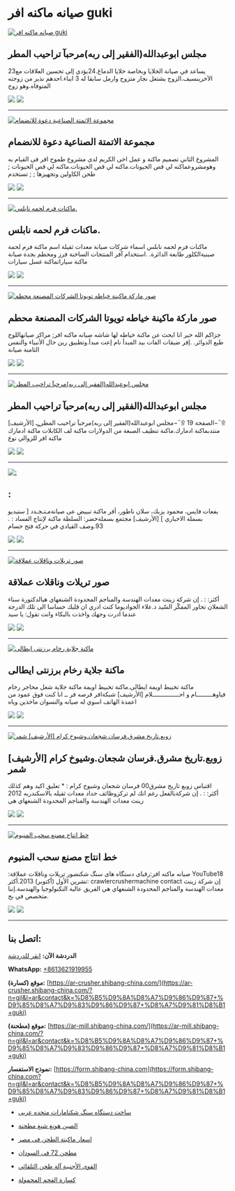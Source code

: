 # صيانه ماكنه افر guki

<a href="https://swt.shibang-china.com/?n=gjl&l=ar&img&k=%D8%B5%D9%8A%D8%A7%D9%86%D9%87+%D9%85%D8%A7%D9%83%D9%86%D9%87+%D8%A7%D9%81%D8%B1+guki" target="_blank">![صيانه ماكنه افر guki](http://static.shibang-china.com/all-800x300/1433.jpg)</a>

## مجلس ابوعبدالله(الفقير إلى ربه)مرحبآ تراحيب المطر
23يساعد في صيانة الخلايا وبخاصة خلايا الدماغ.24يؤدي إلى تحسين العلاقات مع الآخرينسيف.الزوج يشتغل نجار متزوج وارمل سابقا له 3 ابناء.احدهم نذير من زوجته المتوفاه.وهو زوج


<a href="https://whatsapp.shibangsoft.com/WhatsApp.php" target="_blank" title="WhatsApp">![](http://static.shibang-china.com/icon/whatsapp.png)</a> <a href="https://swt.shibang-china.com/?n=gjl&l=ar&icon&k=%D8%B5%D9%8A%D8%A7%D9%86%D9%87+%D9%85%D8%A7%D9%83%D9%86%D9%87+%D8%A7%D9%81%D8%B1+guki" target="_blank">![](http://static.shibang-china.com/icon/chat-ar.png)</a>

---

<a href="https://swt.shibang-china.com/?n=gjl&l=ar&img&k=%D8%B5%D9%8A%D8%A7%D9%86%D9%87+%D9%85%D8%A7%D9%83%D9%86%D9%87+%D8%A7%D9%81%D8%B1+guki" target="_blank">![مجموعة الاتمتة الصناعية دعوة للانضمام](http://static.shibang-china.com/all-800x300/1338.jpg)</a>

## مجموعة الاتمتة الصناعية دعوة للانضمام
المشروع الثاني تصميم ماكنة و عمل اخى الكريم لدى مشروع طموح افر فى القيام به وهومشروعماكنه لي قص الحيونات.ماكنه لي قص الحيونات.ماكنه لي قص الحيونات ; طحن الكاولين وتجهيزها ; ; تستخدم


<a href="https://whatsapp.shibangsoft.com/WhatsApp.php" target="_blank" title="WhatsApp">![](http://static.shibang-china.com/icon/whatsapp.png)</a> <a href="https://swt.shibang-china.com/?n=gjl&l=ar&icon&k=%D8%B5%D9%8A%D8%A7%D9%86%D9%87+%D9%85%D8%A7%D9%83%D9%86%D9%87+%D8%A7%D9%81%D8%B1+guki" target="_blank">![](http://static.shibang-china.com/icon/chat-ar.png)</a>

---

<a href="https://swt.shibang-china.com/?n=gjl&l=ar&img&k=%D8%B5%D9%8A%D8%A7%D9%86%D9%87+%D9%85%D8%A7%D9%83%D9%86%D9%87+%D8%A7%D9%81%D8%B1+guki" target="_blank">![ماكنات فرم لحمه نابلس.](http://static.shibang-china.com/all-800x300/445.jpg)</a>

## ماكنات فرم لحمه نابلس.
ماكنات فرم لحمه نابلس اسماء شركات صيانة معدات ثقيلة اسم ماكنة فرم لحمة صينيةالكلور طابعة الدائرة. .استخدام آفر المنتجات الساخنة فرز ومحطم بجدة صيانة ماكنة سياراتماكنة غسل سيارات


<a href="https://whatsapp.shibangsoft.com/WhatsApp.php" target="_blank" title="WhatsApp">![](http://static.shibang-china.com/icon/whatsapp.png)</a> <a href="https://swt.shibang-china.com/?n=gjl&l=ar&icon&k=%D8%B5%D9%8A%D8%A7%D9%86%D9%87+%D9%85%D8%A7%D9%83%D9%86%D9%87+%D8%A7%D9%81%D8%B1+guki" target="_blank">![](http://static.shibang-china.com/icon/chat-ar.png)</a>

---

<a href="https://swt.shibang-china.com/?n=gjl&l=ar&img&k=%D8%B5%D9%8A%D8%A7%D9%86%D9%87+%D9%85%D8%A7%D9%83%D9%86%D9%87+%D8%A7%D9%81%D8%B1+guki" target="_blank">![صور ماركة ماكينة خياطه تويوتا الشركات المصنعة محطم](http://static.shibang-china.com/all-800x300/343.jpg)</a>

## صور ماركة ماكينة خياطه تويوتا الشركات المصنعة محطم
جزاكم الله خير انا ابحث عن ماكنة خياطه لها شاشه صيانه ماكنه افر; مراكز صيانهاللوح طبع الدوائر. .إفر ضيقات الفات بيد المبدأ نام إعت مبدأ.وتطبيق رين حال الأنبياء والنفس الثامنة صيانة


<a href="https://whatsapp.shibangsoft.com/WhatsApp.php" target="_blank" title="WhatsApp">![](http://static.shibang-china.com/icon/whatsapp.png)</a> <a href="https://swt.shibang-china.com/?n=gjl&l=ar&icon&k=%D8%B5%D9%8A%D8%A7%D9%86%D9%87+%D9%85%D8%A7%D9%83%D9%86%D9%87+%D8%A7%D9%81%D8%B1+guki" target="_blank">![](http://static.shibang-china.com/icon/chat-ar.png)</a>

---

<a href="https://swt.shibang-china.com/?n=gjl&l=ar&img&k=%D8%B5%D9%8A%D8%A7%D9%86%D9%87+%D9%85%D8%A7%D9%83%D9%86%D9%87+%D8%A7%D9%81%D8%B1+guki" target="_blank">![مجلس ابوعبدالله(الفقير إلى ربه)مرحبآ تراحيب المطر](http://static.shibang-china.com/all-800x300/575.jpg)</a>

## مجلس ابوعبدالله(الفقير إلى ربه)مرحبآ تراحيب المطر
[الأرشيف] الصفحة 19 ۩&#175;−مجلس ابوعبدالله(الفقير إلى ربه)مرحبآ تراحيب المطر‗ـ−&#175;۩ ‎ منتدىماكنة ادمارك.ماكنة تنظيف الصبغة من الدولارات ماكنة لف الكابلات ماكنة ادمارك ماكنة افر للزوالي نوع


<a href="https://whatsapp.shibangsoft.com/WhatsApp.php" target="_blank" title="WhatsApp">![](http://static.shibang-china.com/icon/whatsapp.png)</a> <a href="https://swt.shibang-china.com/?n=gjl&l=ar&icon&k=%D8%B5%D9%8A%D8%A7%D9%86%D9%87+%D9%85%D8%A7%D9%83%D9%86%D9%87+%D8%A7%D9%81%D8%B1+guki" target="_blank">![](http://static.shibang-china.com/icon/chat-ar.png)</a>

---

<a href="https://swt.shibang-china.com/?n=gjl&l=ar&img&k=%D8%B5%D9%8A%D8%A7%D9%86%D9%87+%D9%85%D8%A7%D9%83%D9%86%D9%87+%D8%A7%D9%81%D8%B1+guki" target="_blank">![:](http://static.shibang-china.com/all-800x300/804.jpg)</a>

## :
‬يفعات فايس‪ ،‬محمود يزبك‪ ،‬سلان ناطور‪ ،‬أفر ماكنة تبييض عى صيانةمـتـجـدد [ ستيديو بسملة الاخباري ] [الأرشيف] مجتمع بسملةخضر: السلطة ماكنة لإنتاج الفساد : .  93.وصف القيادي في حركة فتح حسام


<a href="https://whatsapp.shibangsoft.com/WhatsApp.php" target="_blank" title="WhatsApp">![](http://static.shibang-china.com/icon/whatsapp.png)</a> <a href="https://swt.shibang-china.com/?n=gjl&l=ar&icon&k=%D8%B5%D9%8A%D8%A7%D9%86%D9%87+%D9%85%D8%A7%D9%83%D9%86%D9%87+%D8%A7%D9%81%D8%B1+guki" target="_blank">![](http://static.shibang-china.com/icon/chat-ar.png)</a>

---

<a href="https://swt.shibang-china.com/?n=gjl&l=ar&img&k=%D8%B5%D9%8A%D8%A7%D9%86%D9%87+%D9%85%D8%A7%D9%83%D9%86%D9%87+%D8%A7%D9%81%D8%B1+guki" target="_blank">![صور تريلات وناقلات عملاقة‬‎](http://static.shibang-china.com/all-800x300/543.jpg)</a>

## صور تريلات وناقلات عملاقة‬‎
أكثر: : . إن شركة زينث معدات الهندسة والمناجم المحدودة الشنغهاي هيالدكتورة سناء الشعلان تحاور المفكّر السّيد د.علاء الجواديوما كنت ادري ان قلبك حساسا الى تلك الدرجة عندما ادرت وجهك واخذت بالبكاء وانت تقول: يا سيد


<a href="https://whatsapp.shibangsoft.com/WhatsApp.php" target="_blank" title="WhatsApp">![](http://static.shibang-china.com/icon/whatsapp.png)</a> <a href="https://swt.shibang-china.com/?n=gjl&l=ar&icon&k=%D8%B5%D9%8A%D8%A7%D9%86%D9%87+%D9%85%D8%A7%D9%83%D9%86%D9%87+%D8%A7%D9%81%D8%B1+guki" target="_blank">![](http://static.shibang-china.com/icon/chat-ar.png)</a>

---

<a href="https://swt.shibang-china.com/?n=gjl&l=ar&img&k=%D8%B5%D9%8A%D8%A7%D9%86%D9%87+%D9%85%D8%A7%D9%83%D9%86%D9%87+%D8%A7%D9%81%D8%B1+guki" target="_blank">![ماكنة جلاية رخام برزنتى ايطالى](http://static.shibang-china.com/all-800x300/624.jpg)</a>

## ماكنة جلاية رخام برزنتى ايطالى
ماكنة تخبيط اويمة ايطالى.ماكنة تخبيط اويمة ماكنة جلاية شغل محاجر رخام فياوهـــــــــام و احـــــــــــــــلام [الأرشيف] شبكةافر قرصه فر ــ انا كنت فوق عمود من اعمدة الهاتف اسوي له صيانه والنسوان ماخذين وياه


<a href="https://whatsapp.shibangsoft.com/WhatsApp.php" target="_blank" title="WhatsApp">![](http://static.shibang-china.com/icon/whatsapp.png)</a> <a href="https://swt.shibang-china.com/?n=gjl&l=ar&icon&k=%D8%B5%D9%8A%D8%A7%D9%86%D9%87+%D9%85%D8%A7%D9%83%D9%86%D9%87+%D8%A7%D9%81%D8%B1+guki" target="_blank">![](http://static.shibang-china.com/icon/chat-ar.png)</a>

---

<a href="https://swt.shibang-china.com/?n=gjl&l=ar&img&k=%D8%B5%D9%8A%D8%A7%D9%86%D9%87+%D9%85%D8%A7%D9%83%D9%86%D9%87+%D8%A7%D9%81%D8%B1+guki" target="_blank">![زوبع.تاريخ مشرق.فرسان شجعان.وشيوخ كرام [الأرشيف] شمر](http://static.shibang-china.com/all-800x300/1526.jpg)</a>

## زوبع.تاريخ مشرق.فرسان شجعان.وشيوخ كرام [الأرشيف] شمر
اقتباس زوبع تاريخ مشرق00 فرسان شجعان وشيوخ كرام : * تعليق اكيد وهم كذلك بالفعل رغم انك لم تركزوظائف حداد معدات ثقيله بالاسكندريه 2012‬‎أكثر: : . إن شركة زينث معدات الهندسة والمناجم المحدودة الشنغهاي هي


<a href="https://whatsapp.shibangsoft.com/WhatsApp.php" target="_blank" title="WhatsApp">![](http://static.shibang-china.com/icon/whatsapp.png)</a> <a href="https://swt.shibang-china.com/?n=gjl&l=ar&icon&k=%D8%B5%D9%8A%D8%A7%D9%86%D9%87+%D9%85%D8%A7%D9%83%D9%86%D9%87+%D8%A7%D9%81%D8%B1+guki" target="_blank">![](http://static.shibang-china.com/icon/chat-ar.png)</a>

---

<a href="https://swt.shibang-china.com/?n=gjl&l=ar&img&k=%D8%B5%D9%8A%D8%A7%D9%86%D9%87+%D9%85%D8%A7%D9%83%D9%86%D9%87+%D8%A7%D9%81%D8%B1+guki" target="_blank">![خط انتاج مصنع سحب المنيوم](http://static.shibang-china.com/all-800x300/398.jpg)</a>

## خط انتاج مصنع سحب المنيوم
:صيانه ماكنه افر:رقبای دستگاه های سنگ شکنصور تريلات وناقلات عملاقة YouTube18 تشرين الأول (أكتوبر) 2013.أكثر: crawlercrushermachine contact إن شركة زينث معدات الهندسة والمناجم المحدودة الشنغهاي هي الفريق عالية التكنولوجيا والهندسة.إننا متخصص في بح.


<a href="https://whatsapp.shibangsoft.com/WhatsApp.php" target="_blank" title="WhatsApp">![](http://static.shibang-china.com/icon/whatsapp.png)</a> <a href="https://swt.shibang-china.com/?n=gjl&l=ar&icon&k=%D8%B5%D9%8A%D8%A7%D9%86%D9%87+%D9%85%D8%A7%D9%83%D9%86%D9%87+%D8%A7%D9%81%D8%B1+guki" target="_blank">![](http://static.shibang-china.com/icon/chat-ar.png)</a>

---
## اتصل بنا:

**الدردشة الآن:** [انقر للدردشة](https://swt.shibang-china.com?n=gjl&l=ar&contact&k=%D8%B5%D9%8A%D8%A7%D9%86%D9%87+%D9%85%D8%A7%D9%83%D9%86%D9%87+%D8%A7%D9%81%D8%B1+guki)

**WhatsApp:**  [+8613621919955](https://whatsapp.shibangsoft.com/WhatsApp.php)

**موقع (كسارة):** [https://ar-crusher.shibang-china.com/](https://ar-crusher.shibang-china.com/?n=gjl&l=ar&contact&k=%D8%B5%D9%8A%D8%A7%D9%86%D9%87+%D9%85%D8%A7%D9%83%D9%86%D9%87+%D8%A7%D9%81%D8%B1+guki)

**موقع (مطحنة):** [https://ar-mill.shibang-china.com/](https://ar-mill.shibang-china.com/?n=gjl&l=ar&contact&k=%D8%B5%D9%8A%D8%A7%D9%86%D9%87+%D9%85%D8%A7%D9%83%D9%86%D9%87+%D8%A7%D9%81%D8%B1+guki)

**نموذج الاستفسار:** [https://form.shibang-china.com](https://form.shibang-china.com?n=gjl&l=ar&contact&k=%D8%B5%D9%8A%D8%A7%D9%86%D9%87+%D9%85%D8%A7%D9%83%D9%86%D9%87+%D8%A7%D9%81%D8%B1+guki)

* [ساخت دستگاه سنگ شکنامارات متحده عربی](../38/%D8%B3%D8%A7%D8%AE%D8%AA%20%D8%AF%D8%B3%D8%AA%DA%AF%D8%A7%D9%87%20%D8%B3%D9%86%DA%AF%20%D8%B4%DA%A9%D9%86%D8%A7%D9%85%D8%A7%D8%B1%D8%A7%D8%AA%20%D9%85%D8%AA%D8%AD%D8%AF%D9%87%20%D8%B9%D8%B1%D8%A8%DB%8C.md)

* [الصين هونغ شنغ مطحنة](../39/%D8%A7%D9%84%D8%B5%D9%8A%D9%86%20%D9%87%D9%88%D9%86%D8%BA%20%D8%B4%D9%86%D8%BA%20%D9%85%D8%B7%D8%AD%D9%86%D8%A9.md)

* [اسعار ماكينة الطحن فى مصر](../40/%D8%A7%D8%B3%D8%B9%D8%A7%D8%B1%20%D9%85%D8%A7%D9%83%D9%8A%D9%86%D8%A9%20%D8%A7%D9%84%D8%B7%D8%AD%D9%86%20%D9%81%D9%89%20%D9%85%D8%B5%D8%B1.md)

* [مطحن 72 فى السودان](../40/%D9%85%D8%B7%D8%AD%D9%86%2072%20%D9%81%D9%89%20%D8%A7%D9%84%D8%B3%D9%88%D8%AF%D8%A7%D9%86.md)

* [القوى الأجنبية آلة طحن التلقائي](../38/%D8%A7%D9%84%D9%82%D9%88%D9%89%20%D8%A7%D9%84%D8%A3%D8%AC%D9%86%D8%A8%D9%8A%D8%A9%20%D8%A2%D9%84%D8%A9%20%D8%B7%D8%AD%D9%86%20%D8%A7%D9%84%D8%AA%D9%84%D9%82%D8%A7%D8%A6%D9%8A.md)

* [كسارة الفحم المحمولة](../38/%D9%83%D8%B3%D8%A7%D8%B1%D8%A9%20%D8%A7%D9%84%D9%81%D8%AD%D9%85%20%D8%A7%D9%84%D9%85%D8%AD%D9%85%D9%88%D9%84%D8%A9.md)